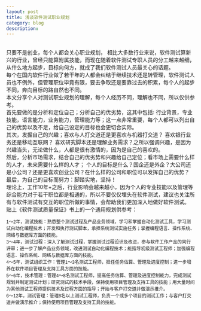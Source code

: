 ```yaml
---
layout: post
title: 浅谈软件测试职业规划
category: blog
description: 
---
```

<br/>只要不是创业，每个人都会关心职业规划， 相比大多数行业来说，软件测试算新兴的行业，曾经只能算附属技能，而现在随着软件测试专职人员的分工越来越细，从什么地方起步，目标向何方，就成了我们软件测试人员最关心的话题。
<br/>每个在国内软件行业做了若干年的人都会纠结于继续技术还是转管理，软件测试人员也不例外，但管理职位毕竟有限，要去争取还是要靠过去的积累，每个人的起步不同，奔向目标的路自然也不同。
<br/>本文分享个人对测试职业规划的理解，每个人经历不同，理解也不同，所以仅供参考。
<br/>首先要做的是分析和定位自己；分析自己的优劣势，这其中包括: 行业背景，专业技能，语言能力，业务能力，管理能力等；这一点非常重要，每个人都可以列出自己的优势以及不足，给自己设定的目标也会更切合实际。
<br/>其次，发掘自己的兴趣；喜欢与人打交道还是更喜欢与机器打交道？ 喜欢银行业务还是移动互联网？ 喜欢研究脚本还是理解业务需求？之所以强调兴趣，是因为兴趣当头，无论做什么，人都是很有激情的，因为是自己的喜欢的。
<br/>然后，分析市场需求，结合自己的优劣势和兴趣给自己定位；看市场上需要什么样的人才，未来需要什么样的人才； 个人的目标是什么？国企还是外企？大公司还是小公司？还是更喜欢创业公司？在什么样的公司和职位可以发挥自己的优势？
<br/>最后，为自己的目标而努力：脚踏实地，坚持！
<br/>理论上，工作10年+之后，行业影响会越来越小，因为个人的专业技能以及管理等综合能力对于若干职位都是相通的，所以不要仅仅埋头在软件测试，建议也关注所有与软件测试有交互的职位所做的事情，会帮助我们更加深入地做好软件测试。
贴上《软件测试质量保证》书上的一个通用规划供参考：
<p style="margin-top:0px; margin-bottom:0px; font-family:'Heiti SC Light'">
	<span style="font-size:12px"><span style="font-family:Arial">1</span>～<span style="font-family:Arial">2</span>年，测试技能：熟悉整个测试过程及产品业务领域，学习和掌握自动化测试工具，学习测试自动化编程技术；开发和执行测试脚本，承担系统测试实施任务；掌握编程语言、操作系统、网络与数据库方面的技能。</span>
</p>
<p style="margin-top:0px; margin-bottom:0px; font-family:'Heiti SC Light'">
	<span style="font-size:12px"><span style="font-family:Arial">3</span>～<span style="font-family:Arial">4</span>年，测试过程：深入了解测试过程，掌握测试过程设计及改进，参与软件工作产品的同行评审；进一步了解产品业务领域，改进测试自动化编程技术；能指导初级测试工程师；加强编程语言、操作系统、网络与数据库方面的技能。</span>
</p>
<p style="margin-top:0px; margin-bottom:0px; font-family:'Heiti SC Light'">
	<span style="font-size:12px"><span style="font-family:Arial">4</span>～<span style="font-family:Arial">5</span>年，测试组织工作：管理<span style="font-family:Arial">1</span>～<span style="font-family:Arial">3</span>名测试工程师，担任任务估算、管理及进度控制；进一步培养在软件项目管理及支持工具方面的技能。</span>
</p>
<p style="margin-top:0px; margin-bottom:0px; font-family:'Heiti SC Light'">
	<span style="font-size:12px"><span style="font-family:Arial">5</span>～<span style="font-family:Arial">6</span>年，技术管理：管理<span style="font-family:Arial">4</span>～<span style="font-family:Arial">8</span>名测试工程师，提高任务估算、管理及进度控制能力，完成测试规划并制定测试计划；研究测试的技术手段，保持使用项目管理及支持工具的技能；用大量时间为其他测试工程师提供技术及过程方面的指导；开始与客户打交道并做演示推介。</span>
</p>
<p style="margin-top:0px; margin-bottom:0px; font-family:'Heiti SC Light'">
	<span style="font-size:12px"><span style="font-family:Arial">6</span>～<span style="font-family:Arial">12</span>年，测试管理：管理<span style="font-family:Arial">8</span>名以上测试工程师，负责一个或多个项目的测试工作；与客户打交道并做演示推介；保持使用项目管理及支持工具的技能。</span>
</p>

[Angelia]:    http://angeliaw.github.com  "Angelia"
